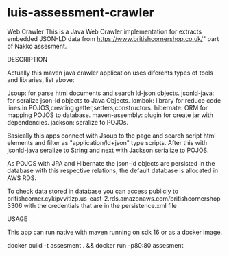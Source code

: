 # luis-assessment-crawler
Web Crawler
This is a Java Web Crawler implementation for extracts embedded JSON-LD data from https://www.britishcornershop.co.uk/" part of Nakko assesment.

DESCRIPTION

Actually this maven java crawler application uses diferents types of tools and libraries, list above:
  
  Jsoup: for parse html documents and search ld-json objects.
  jsonld-java: for seralize json-ld objects to Java Objects.
  lombok: library for reduce code lines in POJOS,creating getter,setters,constructors.
  hibernate: ORM for mapping POJOS to database.
  maven-assembly: plugin for create jar with dependencies.
  jackson: seralize to POJOs.
 
Basically this apps connect with Jsoup to the page and search script html elements and filter as "application/ld+json" type scripts. After this with jsonld-java seralize to String and next with Jackson serialize to POJOS.

As POJOS with JPA and Hibernate the json-ld objects are persisted in the database with this respective relations, the default database is allocated in AWS RDS.

To check data stored in database you can access publicly to britishcorner.cykipvvitlzp.us-east-2.rds.amazonaws.com/britishcornershop 3306 with the credentials that are in the persistence.xml file

USAGE

This app can run native with maven running on sdk 16 or as a docker image.

docker build -t assesment . && docker run -p80:80 assesment
